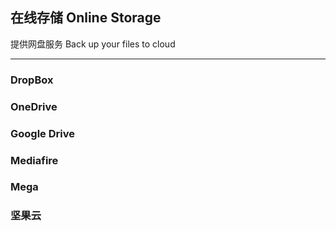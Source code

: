## 在线存储   Online Storage

提供网盘服务   Back up your files to cloud

---

### DropBox

### OneDrive

### Google Drive

### Mediafire

### Mega

### 坚果云



